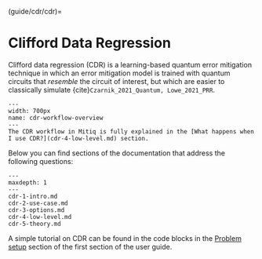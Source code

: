 (guide/cdr/cdr)=
# Clifford Data Regression

Clifford data regression (CDR) is a learning-based quantum error mitigation technique in which an error mitigation model is trained with quantum circuits that _resemble_ the circuit of interest, but which are easier to classically simulate {cite}`Czarnik_2021_Quantum, Lowe_2021_PRR`.


```{figure} ../img/cdr_workflow2_steps.png
---
width: 700px
name: cdr-workflow-overview
---
The CDR workflow in Mitiq is fully explained in the [What happens when I use CDR?](cdr-4-low-level.md) section.
```

Below you can find sections of the documentation that address the following questions:


```{toctree}
---
maxdepth: 1
---
cdr-1-intro.md
cdr-2-use-case.md
cdr-3-options.md
cdr-4-low-level.md
cdr-5-theory.md
```

A simple tutorial on CDR can be found in the code blocks in the [Problem setup](cdr-1-intro.md) section of the first section of the user guide.
